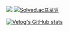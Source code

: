 <a href="https://velog.io/@boy672820" target="_blank"><img src="https://img.shields.io/badge/Velog-3DDC84?style=flat-square&logo=Blogger&logoColor=white" ></a> [![Solved.ac프로필](http://mazassumnida.wtf/api/mini/generate_badge?boj=boy672820)](https://solved.ac/boy672820)

[![Velog's GitHub stats](https://velog-readme-stats.vercel.app/api?name=boy672820)](https://velog.io/@boy672820)

